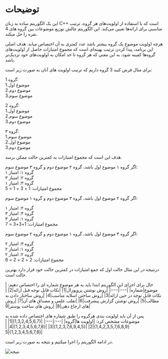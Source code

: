 # توضیحات
این یک الگوریتم ساده به زبان C++ است که با استفاده از اولویت‌های هر گروه، ترتیب مناسبی برای ارائه‌ها تعیین می‌کند. این الگوریتم چالش توزیع موضوعات بین گروه های 4 نفره را حل میکند.

هرچه اولویت موضوع یک گروه بیشتر باشد عدد کمتری به آن اختصاص میابد. هدف اصلی این برنامه، پیدا کردن ترتیب بهینه‌ای است که مجموع امتیازات حاصل از اولویت‌های گروه‌ها کمینه شود، به این معنی که هر گروه تا حد امکان به اولویت‌های خود نزدیک‌تر باشد.

برای مثال فرض کنید 3 گروه داریم که ترتیب اولویت های آنان به صورت زیر است:

گروه 1:<br>
1.موضوع اول <br>
2.موضوع دوم <br>
3.موضوع سوم <br>

گروه 2: <br>
1.موضوع اول<br>
2.موضوع سوم <br>
3.موضوع دوم <br>

گروه ۳:<br>
1.موضوع سوم <br>
2.موضوع اول <br>
3.موضوع دوم <br>

هدف این است که مجموع امتیازات به کمترین حالت ممکن برسد.

اگر گروه ۱ موضوع اول باشد، گروه ۲ موضوع دوم و گروه ۳ موضوع سوم:<br>
گروه ۱: امتیاز ۱<br>
گروه ۲: امتیاز ۳<br>
گروه ۳: امتیاز ۱<br>
مجموع امتیازات: 1 + 3 + 1 = 5

اگر گروه ۲ موضوع اول باشد، گروه ۳ موضوع دوم و گروه ۱ موضوع سوم:<br>

گروه ۲: امتیاز ۱ <br>
گروه ۳: امتیاز ۳ <br>
گروه ۱: امتیاز ۳ <br>
مجموع امتیازات: 1+3+3 = 7

اگر گروه ۳ موضوع اول باشد، گروه ۱ موضوع دوم و گروه ۲ موضوع سوم:<br>

گروه ۳: امتیاز ۲ <br>
گروه ۱: امتیاز ۲ <br>
گروه ۲: امتیاز ۲ <br>
مجموع امتیازات: 2 + 2 + 2 = 6

درنتیجه در این مثال حالت اول که جمع امتیازات در کمترین حالت خود قرار دارد بهترین حالت است.


حال برای اجرای این الگوریتم ابتدا باید به هر موضوع شماره ای را اختصاص دهیم:
|موضوع|شماره|
|---:|---:|
|روش نوشتن پروپوزال|1|
|نکات قابل توجه قبل ارائه|2|
|نکات قابل توجه در حین ارائه|3|
|روش ساختن اسلاید مناسب|4|
|روش ساختار دادن به مطالب|5|
|روش نوشتن گزارش پیشرفت|6|
|تقلب علمی و مصداق های آن|7|
|روش های ارجاع دهی|8|
|روش های ساخت پوستر|9|

پس از آن باید اولویت بندی هرگروه را طبق شماره های اختصاص داده شده به موضوعات مشخص کرد:
|اولویت ها|گروه|
|---:|---:|
|{1,3,2,4,5,6,7}|1|
|{1,4,2,3,5,7,6,8,9}|2|
|{1,2,3,7,6,9,4,5}|3|
|{1,2,3,4,5,6,7,8}|4|
|{1,2,3,4,5,6,7,8}|5|

در ادامه الگوریتم را اجرا میکنیم و نتیجه به صورت زیر است.


![نتیجه](https://github.com/user-attachments/assets/b2aef9b1-23fb-498b-a13b-643951d8fa3f)
